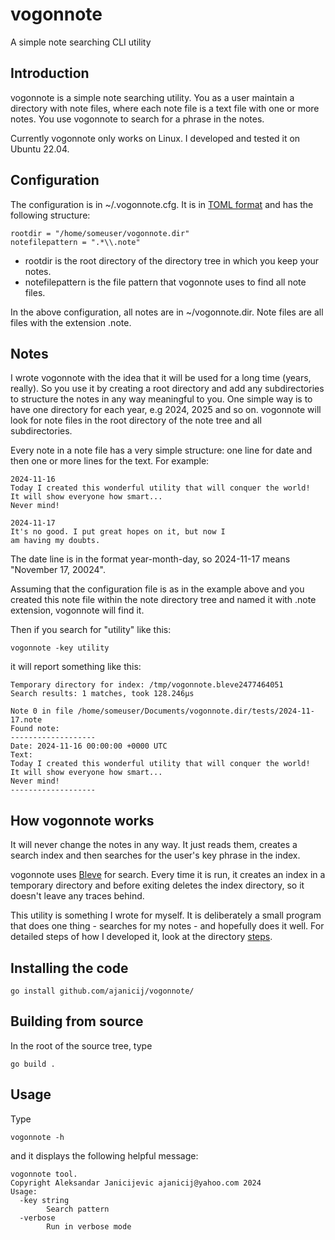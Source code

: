 # vogonnote
A simple note searching CLI utility

## Introduction

vogonnote is a simple note searching utility. You as a user maintain
a directory with note files, where each note file is a text file with
one or more notes. You use vogonnote to search for a phrase in the
notes.

Currently vogonnote only works on Linux. I developed and tested it
on Ubuntu 22.04.

## Configuration

The configuration is in ~/.vogonnote.cfg. It is in
[TOML format](https://toml.io) and has the following structure:

```
rootdir = "/home/someuser/vogonnote.dir"
notefilepattern = ".*\\.note"
```

- rootdir is the root directory of the directory tree in which you
  keep your notes.
- notefilepattern is the file pattern that vogonnote uses to find
  all note files.

In the above configuration, all notes are in ~/vogonnote.dir. Note
files are all files with the extension .note.

## Notes

I wrote vogonnote with the idea that it will be used for a long time
(years, really). So you use it by creating a root directory and
add any subdirectories to structure the notes in any way meaningful
to you. One simple way is to have one directory for each year, e.g
2024, 2025 and so on. vogonnote will look for note files in the
root directory of the note tree and all subdirectories.

Every note in a note file has a very simple structure: one line
for date and then one or more lines for the text. For example:

```
2024-11-16
Today I created this wonderful utility that will conquer the world!
It will show everyone how smart... 
Never mind!

2024-11-17
It's no good. I put great hopes on it, but now I
am having my doubts.
```

The date line is in the format year-month-day, so 2024-11-17 means
"November 17, 20024".

Assuming that the configuration file is as in the example above and
you created this note file within the note directory tree and named
it with .note extension, vogonnote will find it.

Then if you search for "utility" like this:

    vogonnote -key utility

it will report something like this:

```
Temporary directory for index: /tmp/vogonnote.bleve2477464051
Search results: 1 matches, took 128.246µs

Note 0 in file /home/someuser/Documents/vogonnote.dir/tests/2024-11-17.note
Found note: 
-------------------
Date: 2024-11-16 00:00:00 +0000 UTC
Text:
Today I created this wonderful utility that will conquer the world!
It will show everyone how smart... 
Never mind!
-------------------
```

## How vogonnote works

It will never change the notes in any way. It just reads them, creates
a search index and then searches for the user's key phrase in the index.

vogonnote uses [Bleve](http://blevesearch.com/) for search. Every time
it is run, it creates an index in a temporary directory and before
exiting deletes the index directory, so it doesn't leave any traces
behind.

This utility is something I wrote for myself. It is deliberately a small
program that does one thing - searches for my notes - and hopefully
does it well. For detailed steps of how I developed it, look at the
directory [steps](https://github.com/ajanicij/vogonnote/tree/main/steps).

## Installing the code

    go install github.com/ajanicij/vogonnote/

## Building from source

In the root of the source tree, type

    go build .

## Usage

Type

    vogonnote -h

and it displays the following helpful message:

```
vogonnote tool.
Copyright Aleksandar Janicijevic ajanicij@yahoo.com 2024 
Usage:
  -key string
    	Search pattern
  -verbose
    	Run in verbose mode
```
